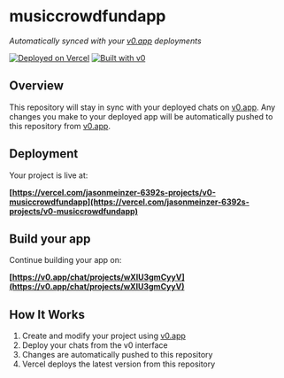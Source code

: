 # musiccrowdfundapp

*Automatically synced with your [v0.app](https://v0.app) deployments*

[![Deployed on Vercel](https://img.shields.io/badge/Deployed%20on-Vercel-black?style=for-the-badge&logo=vercel)](https://vercel.com/jasonmeinzer-6392s-projects/v0-musiccrowdfundapp)
[![Built with v0](https://img.shields.io/badge/Built%20with-v0.app-black?style=for-the-badge)](https://v0.app/chat/projects/wXlU3gmCyyV)

## Overview

This repository will stay in sync with your deployed chats on [v0.app](https://v0.app).
Any changes you make to your deployed app will be automatically pushed to this repository from [v0.app](https://v0.app).

## Deployment

Your project is live at:

**[https://vercel.com/jasonmeinzer-6392s-projects/v0-musiccrowdfundapp](https://vercel.com/jasonmeinzer-6392s-projects/v0-musiccrowdfundapp)**

## Build your app

Continue building your app on:

**[https://v0.app/chat/projects/wXlU3gmCyyV](https://v0.app/chat/projects/wXlU3gmCyyV)**

## How It Works

1. Create and modify your project using [v0.app](https://v0.app)
2. Deploy your chats from the v0 interface
3. Changes are automatically pushed to this repository
4. Vercel deploys the latest version from this repository
